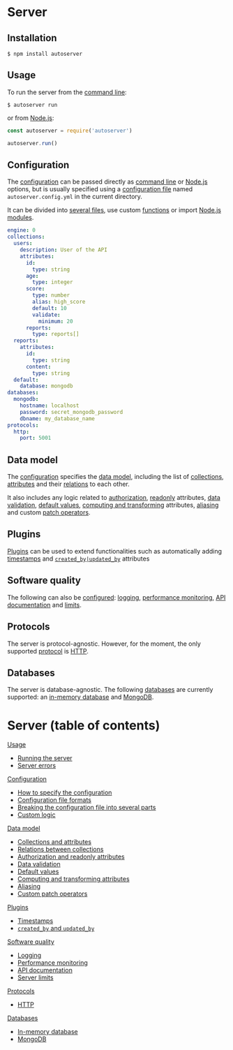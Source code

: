 # Server

## Installation

```shell
$ npm install autoserver
```

## Usage

To run the server from the [command line](usage/README.md#usage):

```shell
$ autoserver run
```

or from [Node.js](usage/README.md#node.js):

```javascript
const autoserver = require('autoserver')

autoserver.run()
```

## Configuration

The [configuration](configuration/README.md) can be passed directly as
[command line](usage/README.md#usage) or [Node.js](usage/README.md#node.js)
options, but is usually specified using a
[configuration file](configuration/configuration.md#configuration-file) named
`autoserver.config.yml` in the current directory.

It can be divided into [several files](configuration/references.md), use custom
[functions](configuration/functions.md) or import
[Node.js modules](configuration/references.md#node.js-modules).

```yml
engine: 0
collections:
  users:
    description: User of the API
    attributes:
      id:
        type: string
      age:
        type: integer
      score:
        type: number
        alias: high_score
        default: 10
        validate:
          minimum: 20
      reports:
        type: reports[]
  reports:
    attributes:
      id:
        type: string
      content:
        type: string
  default:
    database: mongodb
databases:
  mongodb:
    hostname: localhost
    password: secret_mongodb_password
    dbname: my_database_name
protocols:
  http:
    port: 5001
```

## Data model

The [configuration](configuration/README.md) specifies the
[data model](data_model/README.md), including the list of
[collections](data_model/collections.md),
[attributes](data_model/collections.md#attributes) and their
[relations](data_model/relations.md) to each other.

It also includes any logic related to
[authorization](data_model/authorization.md),
[readonly](data_model/authorization.md#readonly-attributes) attributes,
[data validation](data_model/validation.md),
[default values](data_model/default.md),
[computing and transforming](data_model/transformation.md) attributes,
[aliasing](data_model/compatibility.md) and custom
[patch operators](data_model/patch.md).

## Plugins

[Plugins](plugins/README.md) can be used to extend functionalities such as
automatically adding [timestamps](plugins/timestamp.md) and
[`created_by|updated_by`](plugins/author.md) attributes

## Software quality

The following can also be [configured](quality/README.md):
[logging](quality/logging.md),
[performance monitoring](quality/logging.md#performance-monitoring),
[API documentation](quality/documentation.md) and [limits](quality/limits.md).

## Protocols

The server is protocol-agnostic. However, for the moment, the only supported
[protocol](protocols/README.md) is [HTTP](protocols/http.md).

## Databases

The server is database-agnostic. The following [databases](databases/README.md)
are currently supported: an [in-memory database](databases/memorydb.md) and
[MongoDB](databases/mongodb.md).

# Server (table of contents)

[Usage](usage/README.md)

- [Running the server](usage/run.md)
- [Server errors](usage/error.md#exceptions)

[Configuration](configuration/README.md)

- [How to specify the configuration](configuration/configuration.md)
- [Configuration file formats](configuration/formats.md)
- [Breaking the configuration file into several parts](configuration/references.md)
- [Custom logic](configuration/functions.md)

[Data model](data_model/README.md)

- [Collections and attributes](data_model/collections.md)
- [Relations between collections](data_model/relations.md)
- [Authorization and readonly attributes](data_model/authorization.md)
- [Data validation](data_model/validation.md)
- [Default values](data_model/default.md)
- [Computing and transforming attributes](data_model/transformation.md)
- [Aliasing](data_model/compatibility.md)
- [Custom patch operators](data_model/patch.md)

[Plugins](plugins/README.md)

- [Timestamps](plugins/timestamp.md)
- [`created_by` and `updated_by`](plugins/author.md)

[Software quality](quality/README.md)

- [Logging](quality/logging.md)
- [Performance monitoring](quality/logging.md#performance-monitoring)
- [API documentation](quality/documentation.md)
- [Server limits](quality/limits.md)

[Protocols](protocols/README.md)

- [HTTP](protocols/http.md)

[Databases](databases/README.md)

- [In-memory database](databases/memorydb.md)
- [MongoDB](databases/mongodb.md)
